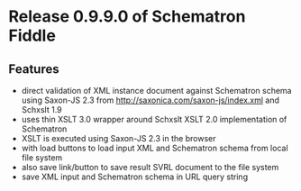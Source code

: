 # Release 0.9.9.0 of Schematron Fiddle

## Features

*   direct validation of XML instance document against Schematron schema using Saxon-JS 2.3 from http://saxonica.com/saxon-js/index.xml and Schxslt 1.9
*   uses thin XSLT 3.0 wrapper around Schxslt XSLT 2.0 implementation of Schematron
*   XSLT is executed using Saxon-JS 2.3 in the browser
*   with load buttons to load input XML and Schematron schema from local file system
*   also save link/button to save result SVRL document to the file system
*   save XML input and Schematron schema in URL query string
